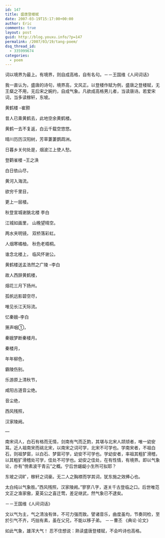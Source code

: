 ```yaml
---
id: 147
title: 盛唐登楼赋
date: 2007-03-19T15:17:00+00:00
author: Eric
comments: true
layout: post
guid: http://blog.youxu.info/?p=147
permalink: /2007/03/19/tang-poem/
dsq_thread_id:
  - 335999674
categories:
  - poem
---
```

词以境界为最上。有境界，则自成高格，自有名句。－－王国维《人间词话》
  
我一直认为，盛唐的诗句，境界高，文风正。以登楼作赋为例，盛唐之登楼赋，无王粲之不用，无后宋之婉约，自成气象。凡欲成高格男儿者，当读唐诗。若爱宋词，当多读稼轩，东坡。

黄鹤楼 &#8211;崔颢

昔人已乘黄鹤去，此地空余黄鹤楼。
  
黄鹤一去不复返，白云千载空悠悠。
  
晴川历历汉阳树，芳草萋萋鹦鹉洲。
  
日暮乡关何处是，烟波江上使人愁。

登鹳雀楼 &#8211;王之涣

白日依山尽，
  
黄河入海流。
  
欲穷千里目，
  
更上一层楼。

秋登宣城谢朓北楼 李白

江城如画里， 山晚望晴空。
  
两水夹明镜， 双桥落彩虹。
  
人烟寒橘柚， 秋色老梧桐。
  
谁念北楼上， 临风怀谢公。

黄鹤楼送孟浩然之广陵 &#8211;李白

故人西辞黄鹤楼，
  
烟花三月下扬州。
  
孤帆远影碧空尽，
  
唯见长江天际流。

忆秦娥&#8211;李白

箫声咽①，
  
秦娥梦断秦楼月。
  
秦楼月，
  
年年柳色，
  
霸陵伤别。
  
乐游原上清秋节，
  
咸阳古道音尘绝。
  
音尘绝，
  
西风残照，
  
汉家陵阙。

&#8212;
  
南宋词人，白石有格而无情，剑南有气而乏韵，其堪与北宋人颉颃者，唯一幼安耳。近人祖南宋而祧北宋，以南宋之词可学，北宋不可学也。学南宋者，不祖白石，则祖梦窗，以白石、梦窗可学，幼安不可学也。学幼安者，率祖其粗犷滑稽，以其粗犷滑稽处可学，佳处不可学也。幼安之佳处，在有性情，有境界。即以气象论，亦有&#8221;傍素波干青云&#8221;之概。宁后世龌龊小生所可拟耶？

东坡之词旷，稼轩之词豪。无二人之胸襟而学其词，犹东施之效捧心也。

太白纯以气象胜。&#8221;西风残照，汉家陵阙。&#8221;寥寥八字，遂关千古登临之口。后世唯范文正之渔家傲，夏英公之喜迁莺，差足继武，然气象已不逮矣。

－－王国维《人间词话》

文以气为主，气之清浊有体，不可力强而致。譬诸音乐，曲度虽均，节奏同检，至於引气不齐，巧拙有素，虽在父兄，不能以移子弟。 －－曹丕 《典论·论文》

如此气象，雄浑大气！ 忍不住想说：熟读盛唐登楼赋，不会吟诗也高格。